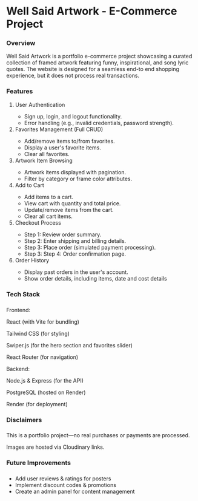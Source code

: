 
<h1>Well Said Artwork - E-Commerce Project</h1>


<h3 align="left">Overview</h3>



Well Said Artwork is a portfolio e-commerce project showcasing a curated collection of framed artwork featuring funny, inspirational, and song lyric quotes. The website is designed for a seamless end-to end shopping experience, but it does not process real transactions.





<h3 align="left">Features</h3>



<ol>
  <li>User Authentication</li>
  <ul>
    <li>	Sign up, login, and logout functionality.</li>
    <li>	Error handling (e.g., invalid credentials, password strength).</li>
  </ul>
  <li>Favorites Management (Full CRUD)</li>
   <ul>
    <li>	Add/remove items to/from favorites.</li>
    <li>	Display a user's favorite items.</li>
    <li>	Clear all favorites.</li>
  </ul>
   <li>Artwork Item Browsing</li>
   <ul>
    <li>	Artwork items displayed with pagination.</li>
    <li>	Filter by category or frame color attributes.</li>
  </ul>
   <li>Add to Cart</li>
   <ul>
    <li>	Add items to a cart.</li>
    <li>	View cart with quantity and total price.</li>
    <li>	Update/remove items from the cart.</li>
      <li>	Clear all cart items.</li>
  </ul>
   <li>Checkout Process</li>
   <ul>
    <li>	Step 1: Review order summary.</li>
    <li>	Step 2: Enter shipping and billing details.</li>
    <li>	Step 3: Place order (simulated payment processing).</li>
    <li>	Step 3: Step 4: Order confirmation page.</li>
  </ul>
   <li>Order History </li>
   <ul>
    <li>	Display past orders in the user's account.</li>
    <li>	Show order details, including items, date and cost details</li>
  </ul>
</ol>
	
###

<h3 align="left">Tech Stack</h3>

###


Frontend:

React (with Vite for bundling)

Tailwind CSS (for styling)

Swiper.js (for the hero section and favorites slider)

React Router (for navigation)

Backend:

Node.js & Express (for the API)

PostgreSQL (hosted on Render)

Render (for deployment)


###

<h3 align="left">Disclaimers</h3>

###

This is a portfolio project—no real purchases or payments are processed.

Images are hosted via Cloudinary links.


###

<h3 align="left">Future Improvements</h3>

###

<ul>
  <li>Add user reviews & ratings for posters</li>
  <li>Implement discount codes & promotions</li>
  <li>Create an admin panel for content management</li>
</ul>




